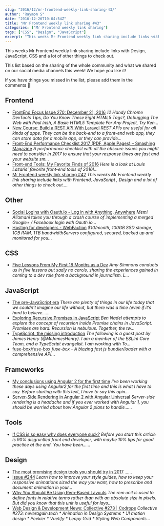 ```yaml
---
slug: "2016/12/mr-frontend-weekly-link-sharing-43/"
author: "Raymon S"
date: "2016-12-26T10:04:54Z"
title: "Mr Frontend weekly link sharing #43"
categories: ["Mr Frontend weekly link sharing"]
tags: ["CSS", "Design", "JavaScript"]
excerpt: "This weeks Mr Frontend weekly link sharing include links with Design, JavaScript, CSS and a lot of ..."
---
```


This weeks Mr Frontend weekly link sharing include links with Design, JavaScript, CSS and a lot of other things to check out.

This list based on the sharing of the whole community and what we shared on our social media channels this week! We hope you like it!

If you have things you missed in the list, please add them in the comments 🙂

## Frontend

* [FrontEnd Focus Issue 270: December 21, 2016](http://buff.ly/2h4Cyhu "FrontEnd Focus Issue 270: December 21, 2016") _12 Handy Chrome DevTools Tips, Do You Know These Eight HTML5 Tags?, Debugging The Web with Paul Irish, A Basic HTML5 Template For Any Project, Try Ken..._
* [New Course: Build a REST API With Laravel](http://buff.ly/2iile9S "New Course: Build a REST API With Laravel") _REST APIs are useful for all kinds of apps. They can be the back-end to a front-end web app, they can store data for a mobile app, or they can provide..._
* [Front-End Performance Checklist 2017 (PDF, Apple Pages) – Smashing Magazine](http://buff.ly/2hraLZT "Front-End Performance Checklist 2017 (PDF, Apple Pages) – Smashing Magazine") _A performance checklist with all the obscure issues you might need to consider in 2017 to ensure that your response times are fast and your website sm..._
* [Front-end Tools: My Favorite Finds of 2016](http://buff.ly/2hVn3gj "Front-end Tools: My Favorite Finds of 2016") _Here is a look at Louis Lazaris' favorite front-end tools of 2016!..._
* [Mr Frontend weekly link sharing #42](http://blog.mrfrontend.org/2016/12/mr-frontend-weekly-link-sharing-42/ "Mr Frontend weekly link sharing #42") _This weeks Mr Frontend weekly link sharing include links with Frontend, JavaScript , Design and a lot of other things to check out...._

## Other

* [Social Logins with Oauth.io - Log in with Anything, Anywhere](http://buff.ly/2h4HgMk "Social Logins with Oauth.io - Log in with Anything, Anywhere") _Memi Allamani takes you through a crash course of implementing a merged Google+ / Facebook login with Oauth.io..._
* [Hosting for developers - WebFaction](http://buff.ly/2h2u92V "Hosting for developers - WebFaction") _$10/month, 100GB SSD storage, 1GB RAM, 1TB bandwidthServers configured, secured, backed up and monitored for you..._

## CSS

* [Five Lessons From My First 18 Months as a Dev](http://buff.ly/2iibnRs "Five Lessons From My First 18 Months as a Dev") _Amy Simmons conducts us in five lessons but sadly no carols, sharing the experiences gained in coming to a dev role from a background in journalism. L..._

## JavaScript

* [The pre-JavaScript era](http://buff.ly/2iikGAW "The pre-JavaScript era") _There are plenty of things in our life today that we couldn’t imagine our life without, but there was a time (even if it’s hard to believe…..._
* [Exploring Recursive Promises In JavaScript](http://buff.ly/2h4y3Uj "Exploring Recursive Promises In JavaScript") _Ben Nadel attempts to explore the concept of recursion inside Promise chains in JavaScript. Promises are hard. Recursion is nebulous. Together, the tw..._
* [TypeScript: the missing introduction](http://buff.ly/2hcGNwn "TypeScript: the missing introduction") _The following is a guest post by James Henry (@MrJamesHenry). I am a member of the ESLint Core Team, and a TypeScript evangelist. I am working with To..._
* [fuse-box/fuse-box](http://buff.ly/2hKOl6z "fuse-box/fuse-box") _fuse-box - A blazing fast js bundler/loader with a comprehensive API..._

## Frameworks

* [My conclusions using Angular 2 for the first time](http://buff.ly/2hJSOZu "My conclusions using Angular 2 for the first time") _I’ve been working these days using Angular2 for the first time and this is what I have to say. Before starting with this text, I have to say this opin..._
* [Server-Side Rendering in Angular 2 with Angular Universal](http://buff.ly/2hQVzbX "Server-Side Rendering in Angular 2 with Angular Universal") _Server-side rendering is a headache and if you ever worked with Angular 1, you should be worried about how Angular 2 plans to handle......_

## Tools

* [If CSS is so easy why does everyone suck?](http://buff.ly/2i4Pohw "If CSS is so easy why does everyone suck?") _Before you start this article is 90% disgruntled front end developer, with maybe 10% tips for good practice at the end. You have been…..._

## Design

* [The most promising design tools you should try in 2017](http://buff.ly/2hehcyq "The most promising design tools you should try in 2017") _…..._
* [Issue #244](http://buff.ly/2hcyJfe "Issue #244") _Learn how to improve your style guides, how to keep your responsive animations sized the way you want, how to prescribe and document animation in your..._
* [Why You Should Be Using Rem-Based Layouts](http://buff.ly/2gR6iOU "Why You Should Be Using Rem-Based Layouts") _The rem unit is used to define fonts in relative terms rather than with an absolute size in pixels. But did you know that this unit is useful for layo..._
* [Web Design & Development News: Collective #273 | Codrops](http://buff.ly/2gMnoO3 "Web Design & Development News: Collective #273 | Codrops") _Collective #273: neveragain.tech * Animation in Design Systems * UI motion design * Peekier * Vuetify * Leapy Grid * Styling Web Components..._